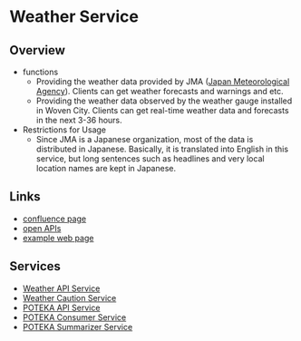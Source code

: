 # Weather Service

## Overview

- functions
  - Providing the weather data provided by JMA ([Japan Meteorological Agency][1]). Clients can get weather forecasts and warnings and etc.
  - Providing the weather data observed by the weather gauge installed in Woven City. Clients can get real-time weather data and forecasts in the next 3-36 hours.
- Restrictions for Usage
  - Since JMA is a Japanese organization, most of the data is distributed in Japanese. Basically, it is translated into English in this service, but long sentences such as headlines and very local location names are kept in Japanese.

## Links

- [confluence page](https://confluence.tri-ad.tech/x/04eFFg)
- [open APIs](https://developer.woven-city.toyota/catalog/default/api/weather-api/definition)
- [example web page](https://weather.cityos-dev.woven-planet.tech/weather-portal)

## Services

- [Weather API Service](https://github.com/wp-wcm/city/tree/main/projects/weather-service/weather-api/README.md)
- [Weather Caution Service](https://github.com/wp-wcm/city/tree/main/projects/weather-service/weather-caution-service/README.md)
- [POTEKA API Service](https://github.com/wp-wcm/city/tree/main/projects/weather-service/poteka-api/README.md)
- [POTEKA Consumer Service](https://github.com/wp-wcm/city/tree/main/projects/weather-service/poteka-consumer/README.md)
- [POTEKA Summarizer Service](https://github.com/wp-wcm/city/tree/main/projects/weather-service/poteka-summarizer/README.md)

[1]:https://www.jma.go.jp/
